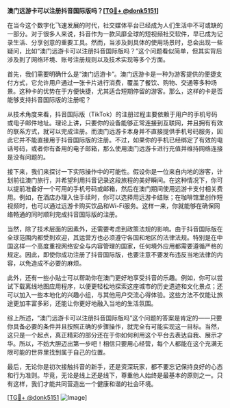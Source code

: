 **澳门远游卡可以注册抖音国际版吗？[[TG💪+ @donk5151](https://t.me/s/donk5151)]**

在当今这个数字化飞速发展的时代，社交媒体平台已经成为人们生活中不可或缺的一部分。对于很多人来说，抖音作为一款风靡全球的短视频社交软件，早已成为记录生活、分享创意的重要工具。然而，当涉及到具体的使用场景时，总会出现一些疑问，比如“澳门远游卡可以注册抖音国际版吗？”这个问题看似简单，但其实背后涉及到了网络环境、账号注册规则以及技术实现等多个方面。

首先，我们需要明确什么是“澳门远游卡”。澳门远游卡是一种为游客提供的便捷支付方式，它允许用户通过一张卡片进行消费，覆盖了餐饮、购物、交通等多种场景。这种卡的优势在于方便快捷，尤其适合短期停留的游客。那么，这样的卡是否能够支持抖音国际版的注册呢？

从技术角度来看，抖音国际版（TikTok）的注册过程主要依赖于用户的手机号码或电子邮件地址。理论上讲，只要你的设备能够正常连接到互联网，并且拥有有效的联系方式，就可以完成注册。而澳门远游卡本身并不直接提供手机号码服务，因此它并不能直接用于抖音国际版的注册。不过，如果你的手机已经绑定了有效的电话号码，或者你有备用的电子邮箱，那么使用澳门远游卡进行充值并维持网络连接是没有问题的。

接下来，我们来探讨一下实际操作中的可能性。假设你是一位来自内地的游客，计划前往澳门旅行，并希望利用抖音记录这段旅程的美好瞬间。在这种情况下，你可以提前准备好一个可用的手机号码或邮箱，然后在澳门期间使用远游卡支付相关费用。例如，在酒店办理入住手续时，你可以选择用远游卡结账；在咖啡馆里创作短视频时，也可以通过远游卡购买饮品和Wi-Fi服务。这样一来，你就能够在确保网络畅通的同时顺利完成抖音国际版的注册。

当然，除了技术层面的因素外，还需要考虑到政策法规的影响。由于抖音国际版在全球范围内都受到欢迎，其运营方也必须遵守各国和地区的法律法规。特别是在中国这样一个高度重视网络安全与内容管理的国家，任何境外应用都需要遵循严格的规定。因此，即使你成功注册了抖音国际版，也要注意不要发布违反当地法律的内容，以免造成不必要的麻烦。

此外，还有一些小贴士可以帮助你在澳门更好地享受抖音的乐趣。例如，你可以尝试下载离线地图应用程序，以便更轻松地探索这座城市的历史遗迹和文化景点；还可以加入一些本地化的兴趣小组，与其他用户交流心得体验。这些方法不仅能让旅途更加丰富多彩，还能让你更好地融入当地的生活氛围。

综上所述，“澳门远游卡可以注册抖音国际版吗”这个问题的答案是肯定的——只要你具备必要的条件并且按照正确的步骤操作，就完全有可能实现这一目标。当然，这只是一个起点，真正精彩的部分还在于你如何利用这个平台去表达自我、展示才华。所以，不妨大胆迈出第一步吧！相信只要用心经营，每个人都能在这个充满无限可能的世界里找到属于自己的位置。

最后，无论你是初次接触抖音的新手，还是资深玩家，都不要忘记保持良好的心态和行为准则。毕竟，无论是线上还是线下，尊重他人始终是最基本的原则之一。只有这样，我们才能共同营造出一个健康和谐的社会环境。

[[TG💪+ @donk5151](https://t.me/s/donk5151) ![Image](https://i.postimg.cc/rwNCRYN7/Snipaste-2025-04-30-17-27-05.png)]